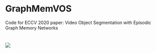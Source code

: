 # GraphMemVOS
Code for ECCV 2020 paper: Video Object Segmentation with Episodic Graph Memory Networks
#
![](../master/eccv-framework.png)
